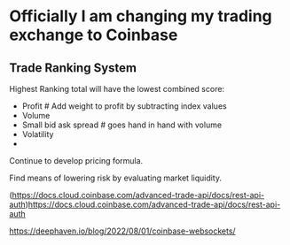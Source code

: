 # Officially I am changing my trading exchange to Coinbase


## Trade Ranking System

Highest Ranking total will have the lowest combined score:

* Profit # Add weight to profit by subtracting index values
* Volume
* Small bid ask spread  # goes hand in hand with volume
* Volatility
* 

Continue to develop pricing formula.

Find means of lowering risk by evaluating market liquidity. 

(https://docs.cloud.coinbase.com/advanced-trade-api/docs/rest-api-auth)https://docs.cloud.coinbase.com/advanced-trade-api/docs/rest-api-auth


https://deephaven.io/blog/2022/08/01/coinbase-websockets/
